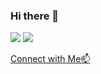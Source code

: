 ### Hi there 👋

<!--
**deepanshu-rawat6/deepanshu-rawat6** is a ✨ _special_ ✨ repository because its `README.md` (this file) appears on your GitHub profile.

Here are some ideas to get you started:

- 🔭 I’m currently working on ...
- 🌱 I’m currently learning ...
- 👯 I’m looking to collaborate on ...
- 🤔 I’m looking for help with ...
- 💬 Ask me about ...
- 📫 How to reach me: ...
- 😄 Pronouns: ...
- ⚡ Fun fact: ...
-->
<img src="https://github-readme-stats.vercel.app/api?username=deepanshu-rawat6&theme=radical&show_icons=true&count_private=true&size=small">
<img src="https://github-readme-streak-stats.herokuapp.com/?user=deepanshu-rawat6&theme=radical">

<a href="https://bio.link/deepanshgk">Connect with Me📫</a>
